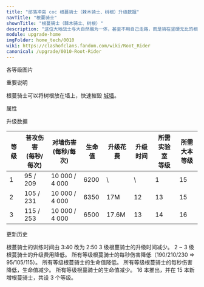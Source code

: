 ```yaml
---
title: "部落冲突 coc 根蔓骑士（棘木骑士、树根）升级数据"
navTitle: "根蔓骑士"
shownTitle: "根蔓骑士（棘木骑士、树根）"
description: "这位大地战士与大自然融为一体，甚至不用自己走路，而是骑在坚硬无比的根蔓上作战。她的根蔓可摧毁城墙，将防御建筑夷为平地。"
module: upgrade-home
imgFolder: home_tech/0010
wiki: https://clashofclans.fandom.com/wiki/Root_Rider
canonical: /upgrade/0010-Root-Rider
---
```


<UnitInfo :folder="$frontmatter.imgFolder" imgSrc="Root_Rider_info.png" :imgAlt="$frontmatter.navTitle" :description="$frontmatter.description" />

<SmallTitle>各等级图片</SmallTitle>

<Panel>
    <UnitImgGroup :folder="$frontmatter.imgFolder">
        <UnitImg imgTitle="1 级" imgSrc="Root_Rider1.png" />
        <UnitImg imgTitle="2 级" imgSrc="Root_Rider2.png" />
        <UnitImg imgTitle="3 级" imgSrc="Root_Rider3.png" />
    </UnitImgGroup>
</Panel>

<SmallTitle>重要说明</SmallTitle>

根蔓骑士可以将树根放在墙上，快速摧毁 [城墙](/upgrade/0300-Walls)。

<SmallTitle>属性</SmallTitle>

<UnitProperties>
    <UnitProperty pKey="攻击偏好" pValue="防御建筑" />
    <UnitProperty pKey="伤害类型" pValue="单体伤害" />
    <UnitProperty pKey="攻击的目标" pValue="仅地面目标" />
    <UnitProperty pKey="占据人口" pValue="20" />
    <UnitProperty pKey="移动速度" pValue="1.5 格/秒" />
    <UnitProperty pKey="攻击速度" pValue="2.2 秒/次" />
    <UnitProperty pKey="攻击速度 (对城墙)" pValue="0.4 秒/次" />
    <UnitProperty pKey="攻击距离" pValue="1 格" />
    <UnitProperty pKey="所需训练营等级" pValue="17" />
    <UnitProperty pKey="所需大本等级" pValue="15" />
    <UnitProperty pKey="训练时间" pValue="170" trainingSystem="2022" />
</UnitProperties>

<SmallTitle>升级数据</SmallTitle>

<script setup>
const tableExtraInfo = [
    {
        "column": 4,
        "type": "cost",
        "gpClass": "research",
        "icon": "Elixir"
    },
    {
        "column": 5,
        "type": "time",
        "gpClass": "research"
    }
];
</script>

<UnitTable :tableExtraInfo="tableExtraInfo">

| 等级 |普攻伤害<br>(每秒/每次)|对墙伤害<br>(每秒/每次)| 生命值 | 升级花费 | 升级时间 |所需实验室<br>等级|所需<br>大本等级|
| ---- |          ---        |           ---        |  ---- |   ----  |   ----   |      ----      |     ----      |
|   1  |       95 / 209      |    10 000 / 4 000    |  6200 |      \  |     \    |        1       |      15       |
|   2  |      105 / 231      |    10 000 / 4 000    |  6350 |    17M  |    12    |       13       |      15       |
|   3  |      115 / 253      |    10 000 / 4 000    |  6500 |  17.6M  |    13    |       14       |      16       |
</UnitTable>

<SmallTitle>更新历史</SmallTitle>

<Timeline>
    <TimelineItem date="2025/02/10">
        <TimelineRow>根蔓骑士的训练时间由 3:40 改为 2:50</TimelineRow>
    </TimelineItem>
    <TimelineItem date="2024/11/25">
        <TimelineRow>3 级根蔓骑士的升级时间减少。</TimelineRow>
        <TimelineRow>2 ~ 3 级根蔓骑士的升级费用降低。</TimelineRow>
    </TimelineItem>
    <TimelineItem date="2024/06/03">
        <TimelineRow>所有等级根蔓骑士的每秒伤害降低（190/210/230 => 95/105/115）。</TimelineRow>
        <TimelineRow>所有等级根蔓骑士的生命值降低。</TimelineRow>
    </TimelineItem>
    <TimelineItem date="2024/03/26">
        <TimelineRow>所有等级根蔓骑士的每秒伤害降低，生命值减少。</TimelineRow>
    </TimelineItem>
    <TimelineItem date="2024/02/27">
        <TimelineRow>所有等级根蔓骑士的生命值减少。</TimelineRow>
    </TimelineItem>
    <TimelineItem date="2023/12/12">
        <TimelineRow>16 本推出，并在 15 本新增根蔓骑士，共设 3 个等级。</TimelineRow>
    </TimelineItem>
    <TimelineItem :historyBottom="true" />
</Timeline>
